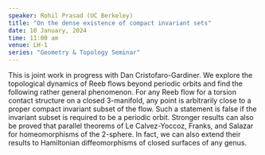 ```yaml
---
speaker: Rohil Prasad (UC Berkeley)
title: "On the dense existence of compact invariant sets"
date: 10 January, 2024
time: 11:00 am 
venue: LH-1
series: "Geometry & Topology Seminar"
---
```


This is joint work in progress with Dan Cristofaro-Gardiner. We explore the topological dynamics of Reeb flows beyond periodic orbits 
and find the following rather general phenomenon. For any Reeb flow for a torsion contact structure on a closed 3-manifold, 
any point is arbitrarily close to a proper compact invariant subset of the flow. Such a statement is false if the invariant subset 
is required to be a periodic orbit. Stronger results can also be proved that parallel theorems of Le Calvez-Yoccoz, Franks, and 
Salazar for homeomorphisms of the 2-sphere. In fact, we can also extend their results to Hamiltonian diffeomorphisms of closed surfaces 
of any genus.
